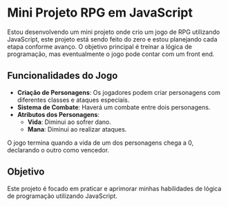 # Mini Projeto RPG em JavaScript

Estou desenvolvendo um mini projeto onde crio um jogo de RPG utilizando JavaScript, este projeto está sendo feito do zero e estou planejando cada etapa conforme avanço. 
O objetivo principal é treinar a lógica de programação, mas eventualmente o jogo pode contar com um front end.

## Funcionalidades do Jogo

- **Criação de Personagens**: Os jogadores podem criar personagens com diferentes classes e ataques especiais.
- **Sistema de Combate**: Haverá um combate entre dois personagens.
- **Atributos dos Personagens**:
  - **Vida**: Diminui ao sofrer dano.
  - **Mana**: Diminui ao realizar ataques.

O jogo termina quando a vida de um dos personagens chega a 0, declarando o outro como vencedor.

## Objetivo

Este projeto é focado em praticar e aprimorar minhas habilidades de lógica de programação utilizando JavaScript.
